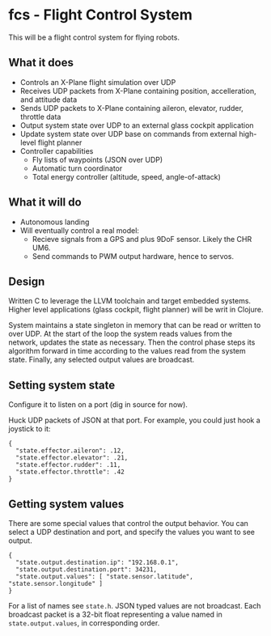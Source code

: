 # fcs - Flight Control System

This will be a flight control system for flying robots.

## What it does

- Controls an X-Plane flight simulation over UDP
 - Receives UDP packets from X-Plane containing position, accelleration, and attitude data
 - Sends UDP packets to X-Plane containing aileron, elevator, rudder, throttle data
- Output system state over UDP to an external glass cockpit application
- Update system state over UDP base on commands from external high-level flight planner
- Controller capabilities
  - Fly lists of waypoints (JSON over UDP)
  - Automatic turn coordinator
  - Total energy controller (altitude, speed, angle-of-attack)

## What it will do

- Autonomous landing
- Will eventually control a real model:
  - Recieve signals from a GPS and plus 9DoF sensor. Likely the CHR UM6.
  - Send commands to PWM output hardware, hence to servos.

## Design

Written C to leverage the LLVM toolchain and target embedded systems. Higher level applications (glass cockpit, flight planner) will be writ in Clojure.

System maintains a state singleton in memory that can be read or written to over UDP. At the start of the loop the system reads values from the network, updates the state as necessary. Then the control phase steps its algorithm forward in time according to the values read from the system state. Finally, any selected output values are broadcast.

## Setting system state

Configure it to listen on a port (dig in source for now).

Huck UDP packets of JSON at that port. For example, you could just hook a joystick to it:

    {
      "state.effector.aileron": .12,
      "state.effector.elevator": .21,
      "state.effector.rudder": .11,
      "state.effector.throttle": .42
    }
 
## Getting system values

There are some special values that control the output behavior. You can select a UDP destination and port, and specify the values you want to see output.

    {
      "state.output.destination.ip": "192.168.0.1",
      "state.output.destination.port": 34231,
      "state.output.values": [ "state.sensor.latitude", "state.sensor.longitude" ]
    }

For a list of names see `state.h`. JSON typed values are not broadcast. Each broadcast packet is a 32-bit float representing a value named in `state.output.values`, in corresponding order.

